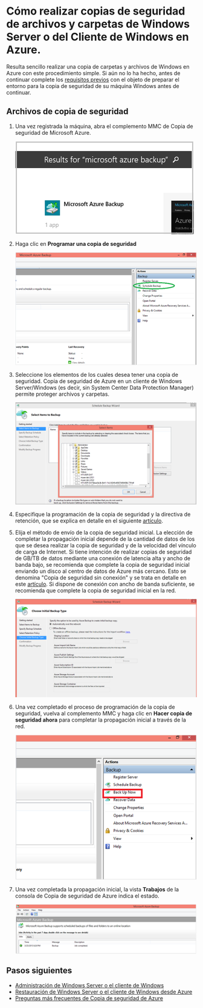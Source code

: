<properties
   pageTitle="Copia de seguridad de los archivos y carpetas de Windows Server o del Cliente de Windows en Azure | Microsoft Azure"
   description="Copia de seguridad de un Windows Server o un Cliente de Windows en Azure con este procedimiento simple. Puede hacer una copia de seguridad de los archivos y las carpetas de Windows en la nube en unos pocos pasos sencillos."
   services="backup"
   documentationCenter=""
   authors="Jim-Parker"
   manager="jwhit"
   editor=""
   keywords="copia de seguridad de Windows Server;realizar copia de seguridad de Windows Server"/>

<tags
   ms.service="backup"
   ms.workload="storage-backup-recovery"
	 ms.tgt_pltfrm="na"
	 ms.devlang="na"
	 ms.topic="article"
	 ms.date="01/19/2016"
	 ms.author="jimpark;"/>

# Cómo realizar copias de seguridad de archivos y carpetas de Windows Server o del Cliente de Windows en Azure.
Resulta sencillo realizar una copia de carpetas y archivos de Windows en Azure con este procedimiento simple. Si aún no lo ha hecho, antes de continuar complete los [requisitos previos](backup-configure-vault.md#before-you-start) con el objeto de preparar el entorno para la copia de seguridad de su máquina Windows antes de continuar.

## Archivos de copia de seguridad
1. Una vez registrada la máquina, abra el complemento MMC de Copia de seguridad de Microsoft Azure.

    ![Resultado de la búsqueda](./media/backup-azure-backup-windows-server/result.png)

2. Haga clic en **Programar una copia de seguridad**

    ![Programar una copia de seguridad de Windows Server](./media/backup-azure-backup-windows-server/schedulebackup.png)

3. Seleccione los elementos de los cuales desea tener una copia de seguridad. Copia de seguridad de Azure en un cliente de Windows Server/Windows (es decir, sin System Center Data Protection Manager) permite proteger archivos y carpetas.

    ![Elementos para la copia de seguridad de Windows Server](./media/backup-azure-backup-windows-server/items.png)

4. Especifique la programación de la copia de seguridad y la directiva de retención, que se explica en detalle en el siguiente [artículo](backup-azure-backup-cloud-as-tape.md).

5. Elija el método de envío de la copia de seguridad inicial. La elección de completar la propagación inicial depende de la cantidad de datos de los que se desea realizar la copia de seguridad y de la velocidad del vínculo de carga de Internet. Si tiene intención de realizar copias de seguridad de GB/TB de datos mediante una conexión de latencia alta y ancho de banda bajo, se recomienda que complete la copia de seguridad inicial enviando un disco al centro de datos de Azure más cercano. Esto se denomina "Copia de seguridad sin conexión" y se trata en detalle en este [artículo](backup-azure-backup-import-export.md). Si dispone de conexión con ancho de banda suficiente, se recomienda que complete la copia de seguridad inicial en la red.

    ![Copia de seguridad inicial de Windows Server](./media/backup-azure-backup-windows-server/initialbackup.png)

6. Una vez completado el proceso de programación de la copia de seguridad, vuelva al complemento MMC y haga clic en **Hacer copia de seguridad ahora** para completar la propagación inicial a través de la red.

    ![Realizar copia de seguridad de Windows Server ahora](./media/backup-azure-backup-windows-server/backupnow.png)

7. Una vez completada la propagación inicial, la vista **Trabajos** de la consola de Copia de seguridad de Azure indica el estado.

    ![IR completado](./media/backup-azure-backup-windows-server/ircomplete.png)

## Pasos siguientes
- [Administración de Windows Server o el cliente de Windows](backup-azure-manage-windows-server.md)
- [Restauración de Windows Server o el cliente de Windows desde Azure](backup-azure-restore-windows-server.md)
- [Preguntas más frecuentes de Copia de seguridad de Azure](backup-azure-backup-faq.md)

<!---HONumber=AcomDC_0121_2016-->